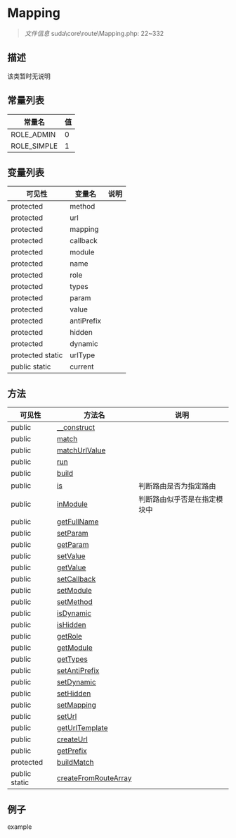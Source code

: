 #  Mapping 

> *文件信息* suda\core\route\Mapping.php: 22~332



## 描述

该类暂时无说明


## 常量列表
| 常量名  |  值|
|--------|----|
|ROLE_ADMIN | 0 | 
|ROLE_SIMPLE | 1 | 





## 变量列表
| 可见性 |  变量名   | 说明 |
|--------|----|------|
| protected   | method | | 
| protected   | url | | 
| protected   | mapping | | 
| protected   | callback | | 
| protected   | module | | 
| protected   | name | | 
| protected   | role | | 
| protected   | types | | 
| protected   | param | | 
| protected   | value | | 
| protected   | antiPrefix | | 
| protected   | hidden | | 
| protected   | dynamic | | 
| protected static  | urlType | | 
| public static  | current | | 



## 方法


| 可见性 | 方法名 | 说明 |
|--------|-------|------|
| public |[__construct](Mapping/__construct.md) |  |
| public |[match](Mapping/match.md) |  |
| public |[matchUrlValue](Mapping/matchUrlValue.md) |  |
| public |[run](Mapping/run.md) |  |
| public |[build](Mapping/build.md) |  |
| public |[is](Mapping/is.md) | 判断路由是否为指定路由 |
| public |[inModule](Mapping/inModule.md) | 判断路由似乎否是在指定模块中 |
| public |[getFullName](Mapping/getFullName.md) |  |
| public |[setParam](Mapping/setParam.md) |  |
| public |[getParam](Mapping/getParam.md) |  |
| public |[setValue](Mapping/setValue.md) |  |
| public |[getValue](Mapping/getValue.md) |  |
| public |[setCallback](Mapping/setCallback.md) |  |
| public |[setModule](Mapping/setModule.md) |  |
| public |[setMethod](Mapping/setMethod.md) |  |
| public |[isDynamic](Mapping/isDynamic.md) |  |
| public |[isHidden](Mapping/isHidden.md) |  |
| public |[getRole](Mapping/getRole.md) |  |
| public |[getModule](Mapping/getModule.md) |  |
| public |[getTypes](Mapping/getTypes.md) |  |
| public |[setAntiPrefix](Mapping/setAntiPrefix.md) |  |
| public |[setDynamic](Mapping/setDynamic.md) |  |
| public |[setHidden](Mapping/setHidden.md) |  |
| public |[setMapping](Mapping/setMapping.md) |  |
| public |[setUrl](Mapping/setUrl.md) |  |
| public |[getUrlTemplate](Mapping/getUrlTemplate.md) |  |
| public |[createUrl](Mapping/createUrl.md) |  |
| public |[getPrefix](Mapping/getPrefix.md) |  |
| protected |[buildMatch](Mapping/buildMatch.md) |  |
| public static|[createFromRouteArray](Mapping/createFromRouteArray.md) |  |



## 例子

example